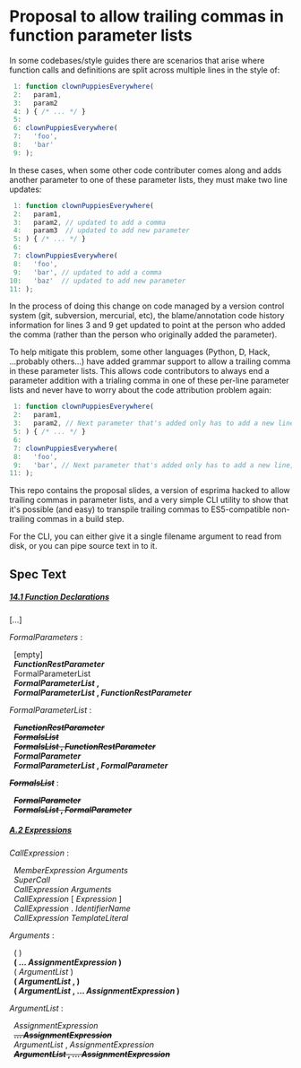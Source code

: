 # Proposal to allow trailing commas in function parameter lists

In some codebases/style guides there are scenarios that arise where function calls and definitions are split across multiple lines in the style of:

```js
 1: function clownPuppiesEverywhere(
 2:   param1,
 3:   param2
 4: ) { /* ... */ }
 5: 
 6: clownPuppiesEverywhere(
 7:   'foo',
 8:   'bar'
 9: );
```

In these cases, when some other code contributer comes along and adds another parameter to one of these parameter lists, they must make two line updates:

```js
 1: function clownPuppiesEverywhere(
 2:   param1,
 3:   param2, // updated to add a comma
 4:   param3  // updated to add new parameter
 5: ) { /* ... */ }
 6: 
 7: clownPuppiesEverywhere(
 8:   'foo',
 9:   'bar', // updated to add a comma
10:   'baz'  // updated to add new parameter
11: );
```

In the process of doing this change on code managed by a version control system (git, subversion, mercurial, etc), the blame/annotation code history information for lines 3 and 9 get updated to point at the person who added the comma (rather than the person who originally added the parameter).

To help mitigate this problem, some other languages (Python, D, Hack, ...probably others...) have added grammar support to allow a trailing comma in these parameter lists. This allows code contributors to always end a parameter addition with a trialing comma in one of these per-line parameter lists and never have to worry about the code attribution problem again:

```js
 1: function clownPuppiesEverywhere(
 2:   param1,
 3:   param2, // Next parameter that's added only has to add a new line, not modify this line
 5: ) { /* ... */ }
 6: 
 7: clownPuppiesEverywhere(
 8:   'foo',
 9:   'bar', // Next parameter that's added only has to add a new line, not modify this line
11: );
```

This repo contains the proposal slides, a version of esprima hacked to allow trailing commas in parameter lists, and a very simple CLI utility to show that it's possible (and easy) to transpile trailing commas to ES5-compatible non-trailing commas in a build step.

For the CLI, you can either give it a single filename argument to read from disk, or you can pipe source text in to it.

## Spec Text

##### [14.1 Function Declarations](http://www.ecma-international.org/ecma-262/6.0/index.html#sec-function-definitions)

[...]

_FormalParameters_ :<br />

&nbsp;&nbsp;[empty]<br />
&nbsp;&nbsp;**_FunctionRestParameter_**<br />
&nbsp;&nbsp;FormalParameterList<br />
&nbsp;&nbsp;**_FormalParameterList_ ,**<br />
&nbsp;&nbsp;**_FormalParameterList_ , _FunctionRestParameter_**<br />

_FormalParameterList_ :<br />

&nbsp;&nbsp;**~~_FunctionRestParameter_~~**<br />
&nbsp;&nbsp;**~~_FormalsList_~~**<br />
&nbsp;&nbsp;**~~_FormalsList_ , _FunctionRestParameter_~~**<br />
&nbsp;&nbsp;**_FormalParameter_**<br />
&nbsp;&nbsp;**_FormalParameterList_ , _FormalParameter_**<br />

**~~_FormalsList_~~** :<br />

&nbsp;&nbsp;**~~_FormalParameter_~~**<br />
&nbsp;&nbsp;**~~_FormalsList_ , _FormalParameter_~~**<br />
 
##### [A.2 Expressions](http://www.ecma-international.org/ecma-262/6.0/index.html#sec-expressions)

_CallExpression_ :<br />

&nbsp;&nbsp;_MemberExpression_ _Arguments_<br />
&nbsp;&nbsp;_SuperCall_<br />
&nbsp;&nbsp;_CallExpression_ _Arguments_<br />
&nbsp;&nbsp;_CallExpression_ [ _Expression_ ]<br />
&nbsp;&nbsp;_CallExpression_ . _IdentifierName_<br />
&nbsp;&nbsp;_CallExpression_ _TemplateLiteral_<br />

_Arguments_ :<br />

&nbsp;&nbsp;( )<br />
&nbsp;&nbsp;**( ... _AssignmentExpression_ )**<br />
&nbsp;&nbsp;( _ArgumentList_ )<br />
&nbsp;&nbsp;**( _ArgumentList_ , )**<br />
&nbsp;&nbsp;**( _ArgumentList_ , ... _AssignmentExpression_ )**<br />

_ArgumentList_ :<br />

&nbsp;&nbsp;_AssignmentExpression_<br />
&nbsp;&nbsp;**~~... _AssignmentExpression_~~**<br />
&nbsp;&nbsp;_ArgumentList_ , _AssignmentExpression_<br />
&nbsp;&nbsp;**~~_ArgumentList_ , ... _AssignmentExpression_~~**<br />
